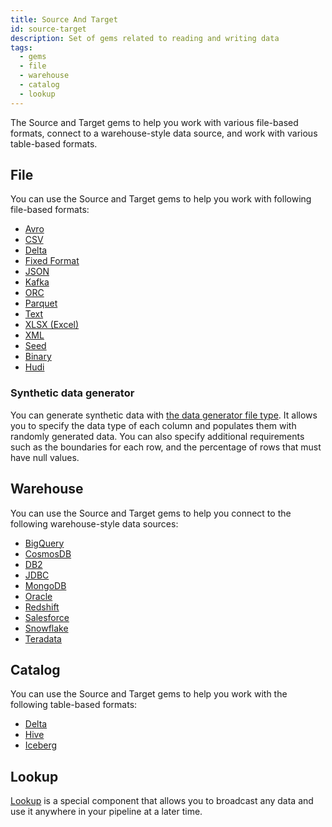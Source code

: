 ```yaml
---
title: Source And Target
id: source-target
description: Set of gems related to reading and writing data
tags:
  - gems
  - file
  - warehouse
  - catalog
  - lookup
---
```


The Source and Target gems to help you work with various file-based formats, connect to a warehouse-style data source, and work with various table-based formats.

## File

You can use the Source and Target gems to help you work with following file-based formats:

- [Avro](./file/avro)
- [CSV](./file/csv)
- [Delta](./file/delta)
- [Fixed Format](./file/fixed-format)
- [JSON](./file/json)
- [Kafka](./file/kafka)
- [ORC](./file/orc)
- [Parquet](./file/parquet)
- [Text](./file/text)
- [XLSX (Excel)](./file/xlsx)
- [XML](./file/xml)
- [Seed](./file/seed)
- [Binary](./file/binary)
- [Hudi](./file/hudi)

### Synthetic data generator

You can generate synthetic data with [the data generator file type](/docs/Spark/gems/source-target/file/synthetic-data-generator.md). It allows you to specify the data type of each column and populates them with randomly generated data. You can also specify additional requirements such as the boundaries for each row, and the percentage of rows that must have null values.

## Warehouse

You can use the Source and Target gems to help you connect to the following warehouse-style data sources:

- [BigQuery](./warehouse/bigquery)
- [CosmosDB](./warehouse/cosmos)
- [DB2](./warehouse/db2)
- [JDBC](./warehouse/jdbc)
- [MongoDB](./warehouse/mongodb)
- [Oracle](./warehouse/oracle)
- [Redshift](./warehouse/redshift)
- [Salesforce](./warehouse/salesforce)
- [Snowflake](./warehouse/snowflake)
- [Teradata](./warehouse/teradata)

## Catalog

You can use the Source and Target gems to help you work with the following table-based formats:

- [Delta](./catalog-table/delta)
- [Hive](./catalog-table/hive)
- [Iceberg](./catalog-table/iceberg)

## Lookup

[Lookup](/docs/Spark/gems/source-target/lookup.md) is a special component that allows you to broadcast any data and use it anywhere in your pipeline at a later time.

